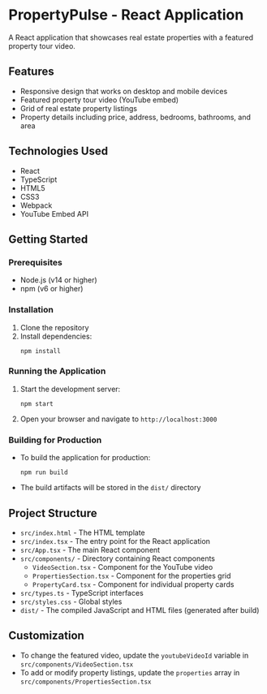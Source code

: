 ﻿# PropertyPulse - React Application

A React application that showcases real estate properties with a featured property tour video.

## Features

- Responsive design that works on desktop and mobile devices
- Featured property tour video (YouTube embed)
- Grid of real estate property listings
- Property details including price, address, bedrooms, bathrooms, and area

## Technologies Used

- React
- TypeScript
- HTML5
- CSS3
- Webpack
- YouTube Embed API

## Getting Started

### Prerequisites

- Node.js (v14 or higher)
- npm (v6 or higher)

### Installation

1. Clone the repository
2. Install dependencies:
   ```
   npm install
   ```

### Running the Application

1. Start the development server:
   ```
   npm start
   ```
2. Open your browser and navigate to `http://localhost:3000`

### Building for Production

- To build the application for production:
  ```
  npm run build
  ```
- The build artifacts will be stored in the `dist/` directory

## Project Structure

- `src/index.html` - The HTML template
- `src/index.tsx` - The entry point for the React application
- `src/App.tsx` - The main React component
- `src/components/` - Directory containing React components
  - `VideoSection.tsx` - Component for the YouTube video
  - `PropertiesSection.tsx` - Component for the properties grid
  - `PropertyCard.tsx` - Component for individual property cards
- `src/types.ts` - TypeScript interfaces
- `src/styles.css` - Global styles
- `dist/` - The compiled JavaScript and HTML files (generated after build)

## Customization

- To change the featured video, update the `youtubeVideoId` variable in `src/components/VideoSection.tsx`
- To add or modify property listings, update the `properties` array in `src/components/PropertiesSection.tsx`
